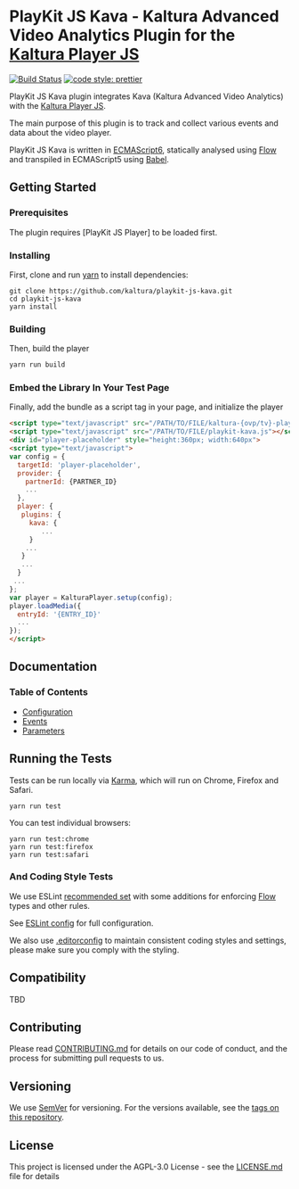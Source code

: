 # PlayKit JS Kava - Kaltura Advanced Video Analytics Plugin for the [Kaltura Player JS]

[![Build Status](https://travis-ci.org/kaltura/playkit-js-kava.svg?branch=master)](https://travis-ci.org/kaltura/playkit-js-kava)
[![code style: prettier](https://img.shields.io/badge/code_style-prettier-ff69b4.svg?style=flat-square)](https://github.com/prettier/prettier)

PlayKit JS Kava plugin integrates Kava (Kaltura Advanced Video Analytics) with the [Kaltura Player JS].

The main purpose of this plugin is to track and collect various events and data about the video player.

PlayKit JS Kava is written in [ECMAScript6], statically analysed using [Flow] and transpiled in ECMAScript5 using [Babel].

[flow]: https://flow.org/
[ecmascript6]: https://github.com/ericdouglas/ES6-Learning#articles--tutorials
[babel]: https://babeljs.io

## Getting Started

### Prerequisites

The plugin requires [PlayKit JS Player] to be loaded first.

[kaltura player js]: https://github.com/kaltura/kaltura-player-js

### Installing

First, clone and run [yarn] to install dependencies:

[yarn]: https://yarnpkg.com/lang/en/

```
git clone https://github.com/kaltura/playkit-js-kava.git
cd playkit-js-kava
yarn install
```

### Building

Then, build the player

```javascript
yarn run build
```

### Embed the Library In Your Test Page

Finally, add the bundle as a script tag in your page, and initialize the player

```html
<script type="text/javascript" src="/PATH/TO/FILE/kaltura-{ovp/tv}-player.js"></script>
<script type="text/javascript" src="/PATH/TO/FILE/playkit-kava.js"></script>
<div id="player-placeholder" style="height:360px; width:640px">
<script type="text/javascript">
var config = {
  targetId: 'player-placeholder',
  provider: {
    partnerId: {PARTNER_ID}
    ...
  },
  player: {
   plugins: {
     kava: {
        ...
     }
    ...
   }
   ...
  }
 ...
};
var player = KalturaPlayer.setup(config);
player.loadMedia({
  entryId: '{ENTRY_ID}'
  ...
});
</script>
```

## Documentation

### Table of Contents

- [Configuration](./docs/configuration.md)
- [Events](./docs/kava-events.md)
- [Parameters](./docs/kava-parameters.md)

## Running the Tests

Tests can be run locally via [Karma], which will run on Chrome, Firefox and Safari.

[karma]: https://karma-runner.github.io/1.0/index.html

```
yarn run test
```

You can test individual browsers:

```
yarn run test:chrome
yarn run test:firefox
yarn run test:safari
```

### And Coding Style Tests

We use ESLint [recommended set](http://eslint.org/docs/rules/) with some additions for enforcing [Flow] types and other rules.

See [ESLint config](.eslintrc.json) for full configuration.

We also use [.editorconfig](.editorconfig) to maintain consistent coding styles and settings, please make sure you comply with the styling.

## Compatibility

TBD

## Contributing

Please read [CONTRIBUTING.md](https://gist.github.com/PurpleBooth/b24679402957c63ec426) for details on our code of conduct, and the process for submitting pull requests to us.

## Versioning

We use [SemVer](http://semver.org/) for versioning. For the versions available, see the [tags on this repository](https://github.com/kaltura/playkit-js-kanalytics/tags).

## License

This project is licensed under the AGPL-3.0 License - see the [LICENSE.md](LICENSE.md) file for details
